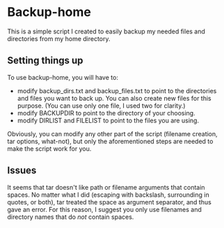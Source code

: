 # Backup-home

This is a simple script I created to easily backup my needed files and directories from my home directory.

## Setting things up

To use backup-home, you will have to:
- modify backup_dirs.txt and backup_files.txt to point to the directories and files you want to back up.
  You can also create new files for this purpose. (You can use only one file, I used two for clarity.)
- modify BACKUPDIR to point to the directory of your choosing.
- modify DIRLIST and FILELIST to point to the files you are using.

Obviously, you can modify any other part of the script (filename creation, tar options, what-not), but only the
aforementioned steps are needed to make the script work for you.

## Issues

It seems that tar doesn't like path or filename arguments that contain spaces. No matter what I did (escaping with backslash, surrounding in quotes, or both), tar treated the space as argument separator, and thus gave an error.
For this reason, I suggest you only use filenames and directory names that do *not* contain spaces.
